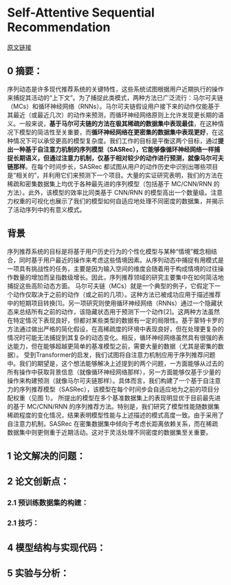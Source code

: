 # Self-Attentive Sequential Recommendation
[原文链接]()
## 0 摘要：
序列动态是许多现代推荐系统的关键特性，这些系统试图根据用户近期执行的操作来捕捉其活动的“上下文”。为了捕捉此类模式，两种方法已广泛流行：马尔可夫链（MCs）和循环神经网络（RNNs）。马尔可夫链假设用户接下来的动作仅能基于其最近（或最近几次）的动作来预测，而循环神经网络原则上允许发现更长期的语义。一般来说，**基于马尔可夫链的方法在极其稀疏的数据集中表现最佳**，在这种情况下模型的简洁性至关重要，而**循环神经网络在更密集的数据集中表现更好**，在这种情况下可以承受更高的模型复杂度。我们工作的目标是平衡这两个目标，通过**提出一种基于自注意力机制的序列模型（SASRec），它能够像循环神经网络一样捕捉长期语义，但通过注意力机制，仅基于相对较少的动作进行预测，就像马尔可夫链那样**。在每个时间步长，SASRec 都试图从用户的动作历史中识别出哪些项目是“相关的”，并利用它们来预测下一个项目。大量的实证研究表明，我们的方法在稀疏和密集数据集上均优于各种最先进的序列模型（包括基于 MC/CNN/RNN 的方法）。此外，该模型的效率比同类基于 CNN/RNN 的模型高出一个数量级。注意力权重的可视化也展示了我们的模型如何自适应地处理不同密度的数据集，并揭示了活动序列中的有意义模式。

## 背景
序列推荐系统的目标是将基于用户历史行为的个性化模型与某种“情境”概念相结合，同时基于用户最近的操作来考虑这些情境因素。从序列动态中捕捉有用模式是一项具有挑战性的任务，主要是因为输入空间的维度会随着用于构成情境的过往操作数量的增加而呈指数级增长。因此，序列推荐领域的研究主要集中在如何简洁地捕捉这些高阶动态方面。
马尔可夫链（MCs）就是一个典型的例子，它假定下一个动作仅取决于之前的动作（或之前的几项）。这种方法已被成功应用于描述推荐中的短期项目转换[1]。另一项研究则使用循环神经网络（RNNs）通过一个隐藏状态来总结所有之前的动作，该隐藏状态用于预测下一个动作[2]。这两种方法虽然在特定情况下表现良好，但都对某些类型的数据有一定的局限性。基于蒙特卡罗的方法通过做出严格的简化假设，在高稀疏度的环境中表现良好，但在处理更复杂的情况时可能无法捕捉到其复杂的动态变化。相反，循环神经网络虽然具有很强的表达能力，但在能够超越更简单的基准模型之前，需要大量的数据（尤其是密集的数据）。
受到Transformer的启发，我们试图将自注意力机制应用于序列推荐问题中。我们的期望是，这个想法能够解决上述提到的两个问题，一方面能够从过去的所有操作中获取背景信息（就像循环神经网络那样），另一方面能够仅基于少量的操作来构建预测（就像马尔可夫链那样）。具体而言，我们构建了一个基于自注意力的序列推荐模型（SASRec），该模型在每个时间步会自适应地为之前的项目分配权重（见图 1）。
所提出的模型在多个基准数据集上的表现明显优于目前最先进的基于 MC/CNN/RNN 的序列推荐方法。特别是，我们研究了模型性能随数据集稀疏程度的变化情况，结果表明模型性能与上述描述的模式高度一致。由于采用了自注意力机制，SASRec 在密集数据集中倾向于考虑长距离依赖关系，而在稀疏数据集中则更侧重于近期活动。这对于灵活处理不同密度的数据集至关重要。
## 1 论文解决的问题：


## 2 论文创新点：


### 2.1 预训练数据集的构建：


### 2.1 技巧：


## 4 模型结构与实现代码：


## 5 实验与分析：

<!--stackedit_data:
eyJoaXN0b3J5IjpbMjk5MDQ1ODU0LC0xMTQ4ODg1MzY3XX0=
-->